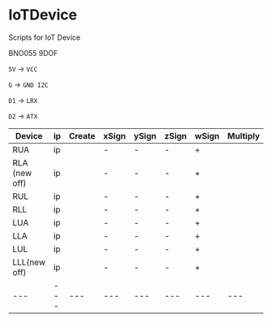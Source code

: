 # IoTDevice
Scripts for IoT Device

BNO055 9DOF


`5V` -> `VCC`

`G`  -> `GND I2C`

`D1` -> `LRX`

`D2` -> `ATX`


|Device|ip|Create|xSign|ySign|zSign|wSign|Multiply|x|y|z|Rotate|x|y|z|
|---|---|---|---|---|---|---|---|---|---|---|---|---|---|---|
|RUA|ip||-|-|-|+||0|90|0||0|0|0|
|RLA (new off)|ip||-|-|-|+||0|90|0||0|0|0|
|RUL|ip||-|-|-|+||0|90|90||0|0|0|
|RLL|ip||-|-|-|+||0|90|90||0|0|0|
|LUA|ip||-|-|-|+||0|-90|0||0|0|0|
|LLA|ip||-|-|-|+||0|-90|0||0|0|0|
|LUL|ip||-|-|-|+||0|-90|-90||0|0|0|
|LLL(new off)|ip||-|-|-|+||0|-90|-90||0|0|0|
|---|---|---|---|---|---|---|---|---|---|---|---|---|---|---|

